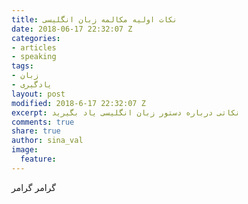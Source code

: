 ```yaml
---
title: نکات اولیه مکالمه زبان انگلیسی
date: 2018-06-17 22:32:07 Z
categories:
- articles
- speaking
tags:
- زبان
- یادگیری
layout: post
modified: 2018-6-17 22:32:07 Z
excerpt: نکاتی درباره دستور زبان انگلیسی یاد بگیرید
comments: true
share: true
author: sina_val
image:
  feature: 
---
```

گرامر گرامر